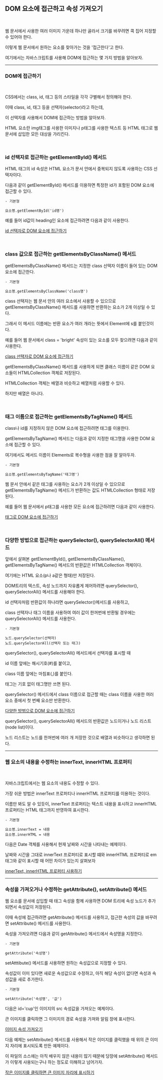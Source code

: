 ## DOM 요소에 접근하고 속성 가져오기

<br>

웹 문서에서 사용한 여러 이미지 가운데 하나만 골라서 크기를 바꾸려면 콕 집어 지정할 수 있어야 한다.

이렇게 웹 문서에서 원하는 요소를 찾아가는 것을 '접근한다'고 한다.

여기에서는 자바스크립트를 사용해 DOM에 접근하는 몇 가지 방법을 알아보자.

***
### DOM에 접근하기

<br>

CSS에서는 class, id, 태그 등의 스타일을 각각 구별해서 정의해야 한다.

이때 class, id, 태그 등을 선택자(selector)라고 하는데,

이 선택자를 사용해서 DOM에 접근하는 방법을 알아보자.

HTML 요소란 img태그를 사용한 이미지나 p태그를 사용한 텍스트 등 HTML 태그로 웹 문서에 삽입한 모든 대상을 가리킨다.

<br>

### id 선택자로 접근하는 getElementById() 메서드

HTML 태그의 id 속성은 HTML 요소가 문서 안에서 중복되지 않도록 사용하는 CSS 선택자이다.

다음과 같이 getElementById() 메서드를 이용하면 특정한 id가 포함된 DOM 요소에 접근할 수 있다.

    - 기본형

    요소명.getElementById('id명')

예를 들어 id값이 heading인 요소에 접근하려면 다음과 같이 사용한다.

[id 선택자로 DOM 요소에 접근하기](./Doit_JavaScript_day38-1.html)

<br>

### class 값으로 접근하는 getElementsByClassName() 메서드

getElementsByClassName() 메서드는 지정한 class 선택자 이름이 들어 있는 DOM 요소에 접근한다.

    - 기본형

    요소명.getElementsByClassName('class명')

class 선택자는 웹 문서 안의 여러 요소에서 사용할 수 있으므로 getElementsByClassName() 메서드를 사용하면 반환하는 요소가 2개 이상일 수 있다.

그래서 이 메서드 이름에는 반환 요소가 여러 개라는 뜻에서 Element에 s를 붙인것이다.

예를 들어 웹 문서에서 class = 'bright' 속성이 있는 요소를 모두 찾으려면 다음과 같이 사용한다.

[class 선택자로 DOM 요소에 접근하기](./Doit_JavaScript_day38-2.html)

getElementsByClassName() 메서드를 사용하게 되면 클래스 이름이 같은 DOM 요소들이 HTMLCollection 객체로 저장된다.

HTMLCollection 객체는 배열과 비슷하고 배열처럼 사용할 수 있다.

하지만 배열은 아니다.

<br>

### 태그 이름으로 접근하는 getElementsByTagName() 메서드

class나 id를 지정하지 않은 DOM 요소에 접근하려면 태그를 이용한다.

getElementsByTagName() 메서드는 다음과 같이 지정한 태그명을 사용한 DOM 요소에 접근할 수 있다.

여기에서도 메서드 이름이 Elements로 복수형을 사용한 점을 잘 알아두자.

    - 기본형

    요소명.getElementsByTagName('태그명')


웹 문서 안에서 같은 태그를 사용하는 요소가 2개 이상일 수 있으므로 getElementsByTagName() 메서드가 반환하는 값도 HTMLCollection 형태로 저장된다.

예를 들어 웹 문서에서 p태그를 사용한 모든 요소에 접근하려면 다음과 같이 사용한다.

[태그로 DOM 요소에 접근하기](./Doit_JavaScript_day38-3.html)

<br>

### 다양한 방법으로 접근하는 querySelector(), querySelectorAll() 메서드

앞에서 살펴본 getElementById(), getElementsByClassName(), getElementsByTagName() 메서드의 반환값은 HTMLCollection 객체이다.

여기에는 HTML 요소(p나 a같은 형태)만 저장된다.

DOM트리의 텍스트, 속성 노드까지 자유롭게 제어하려면 querySelector(), querySelectorAll() 메서드를 사용해야 한다.

id 선택자처럼 반환값이 하나라면 querySelector()메서드를 사용하고,

class 선택자나 태그 이름을 사용하여 여러 값이 한꺼번에 반환될 경우에는 querySelectorAll() 메서드를 사용한다.

    - 기본형

    노드.querySelector(선택자)
    노드.querySelectorAll(선택자 또는 태그)

querySelector(), querySelectorAll() 메서드에서 선택자를 표시할 때 

id 이름 앞에는 해시기호(#)를 붙이고,

class 이름 앞에는 마침표(,)를 붙인다.

태그는 기호 없이 태그명만 쓰면 된다.

querySelector() 메서드에서 class 이름으로 접근할 때는 class 이름을 사용한 여러 요소 중에서 첫 번째 요소만 반환한다.

[다양한 방법으로 DOM 요소에 접근하기](./Doit_JavaScript_day38-4.html)

querySelector(), querySelectorAll() 메서드의 반환값은 노드이거나 노드 리스트(node list)이다.

노드 리스트는 노드를 한꺼번에 여러 개 저장한 것으로 배열과 비슷하다고 생각하면 된다.


***
### 웹 요소의 내용을 수정하는 innerText, innerHTML 프로퍼티

<br>

자바스크립트에서는 웹 요소의 내용도 수정할 수 있다.

가장 쉬운 방법은 innerText 프로퍼티나 innerHTML 프로퍼티를 이용하는 것이다.

이름만 봐도 알 수 있듯이, innerText 프로퍼티는 텍스트 내용을 표시하고 innerHTML 프로퍼티는 HTML 태그까지 반영하여 표시한다.

    - 기본형

    요소명.innerText = 내용
    요소명.innerHTML = 내용

다음은 Date 객체를 사용해서 현재 날짜와 시간을 나타내는 예제이다.

날짜와 시간을 그대로 innerText 프로퍼티로 표시할 떄와 innerHTML 프로퍼티로 em 태그와 같이 표시할 때 어떤 차이가 있는지 살펴보자

[innerText, innerHTML 프로퍼티 사용하기](./Doit_JavaScript_day38-5.html)

***
### 속성을 가져오거나 수정하는 getAttribute(), setAttribute() 메서드

웹 요소를 문서에 삽입할 때 태그 속성을 함께 사용하면 DOM 트리에 속성 노드가 추가되면서 속성값이 저장된다.

이때 속성에 접근하려면 getAttribute() 메서드를 사용하고, 접근한 속성의 값을 바꾸려면 setAttribute() 메서드를 사용한다.

속성을 가져오려면 다음과 같이 getAttribute() 메서드에서 속성명을 지정한다.

    - 기본형

    getAttribute('속성명')

setAtttibute() 메서드를 사용하면 원하는 속성값으로 지정할 수 있다.

속성값이 이미 있다면 새로운 속성값으로 수정하고, 아직 해당 속성이 없다면 속성과 속성값을 새로 추가한다.

    - 기본형

    setAttribute('속성명', '값')

다음은 id='cup'인 이미지의 src 속성값을 가져오는 예제이다.

큰 이미지를 클릭하면 그 이미지의 경로 속성을 가져와 알림 창에 표시한다.

[이미지 속성 가져오기](./Doit_JavaScript_day38-6.html)


다음 예제는 setAttribute() 메서드를 사용해서 작은 이미지를 클릭했을 때 위의 큰 이미지 자리에 표시되도록 만든 예제이다.

이 파일의 소스에는 아직 배우지 않은 내용이 많기 때문에 당장에 setAttribute() 메서드가 이렇게 사용되는구나 하는 정도로 이해하고 넘어가자.

[작은 이미지를 클릭하면 큰 이미지 자리에 표시하기](./Doit_JavaScript_day38-7.html)

